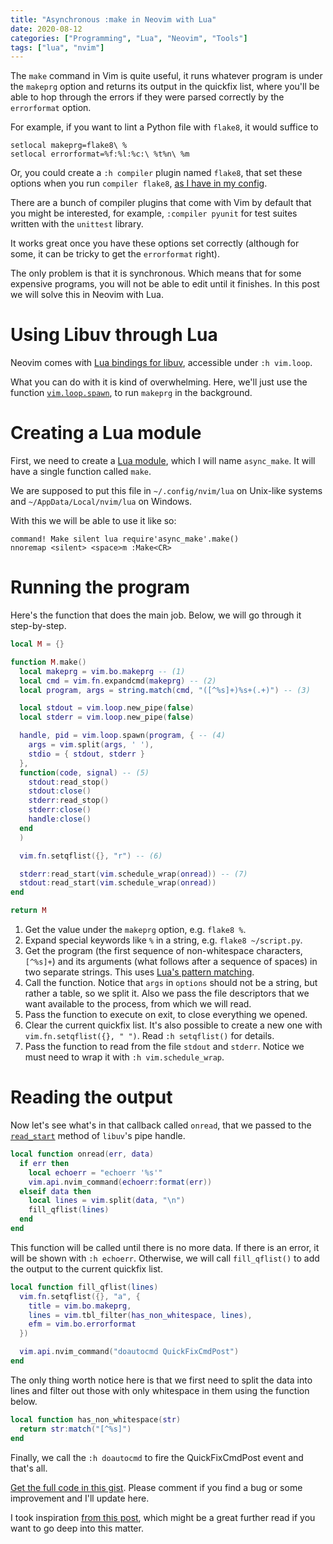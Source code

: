 ```yaml
---
title: "Asynchronous :make in Neovim with Lua"
date: 2020-08-12
categories: ["Programming", "Lua", "Neovim", "Tools"]
tags: ["lua", "nvim"]
---
```


The `make` command in Vim is quite useful, it runs whatever program is under
the `makeprg` option and returns its output in the quickfix list, where you'll
be able to hop through the errors if they were parsed correctly by the
`errorformat` option.

For example, if you want to lint a Python file with `flake8`, it would suffice
to

```vim
setlocal makeprg=flake8\ %
setlocal errorformat=%f:%l:%c:\ %t%n\ %m
```

Or, you could create a `:h compiler` plugin named `flake8`, that set these
options when you run `compiler flake8`, [as I have in my
config](https://github.com/phelipetls/dotfiles/blob/master/.config/nvim/compiler/flake8.vim).

There are a bunch of compiler plugins that come with Vim by default that you
might be interested, for example, `:compiler pyunit` for test suites written
with the `unittest` library.

It works great once you have these options set correctly (although for some, it
can be tricky to get the `errorformat` right).

The only problem is that it is synchronous. Which means that for some expensive
programs, you will not be able to edit until it finishes. In this post we will
solve this in Neovim with Lua.

# Using Libuv through Lua

Neovim comes with [Lua bindings for
libuv](https://github.com/luvit/luv/blob/master/docs.md), accessible under `:h
vim.loop`.

What you can do with it is kind of overwhelming. Here, we'll just use the
function
[`vim.loop.spawn`](https://github.com/luvit/luv/blob/master/docs.md#uvspawnpath-options-on_exit),
to run `makeprg` in the background.

# Creating a Lua module

First, we need to create a [Lua
module](https://www.tutorialspoint.com/lua/lua_modules.htm), which I will name
`async_make`. It will have a single function called `make`.

We are supposed to put this file in `~/.config/nvim/lua` on Unix-like systems
and `~/AppData/Local/nvim/lua` on Windows.

With this we will be able to use it like so:

```vim
command! Make silent lua require'async_make'.make()
nnoremap <silent> <space>m :Make<CR>
```

# Running the program

Here's the function that does the main job. Below, we will go through it
step-by-step.

```lua
local M = {}

function M.make()
  local makeprg = vim.bo.makeprg -- (1)
  local cmd = vim.fn.expandcmd(makeprg) -- (2)
  local program, args = string.match(cmd, "([^%s]+)%s+(.+)") -- (3)

  local stdout = vim.loop.new_pipe(false)
  local stderr = vim.loop.new_pipe(false)

  handle, pid = vim.loop.spawn(program, { -- (4)
    args = vim.split(args, ' '),
    stdio = { stdout, stderr }
  },
  function(code, signal) -- (5)
    stdout:read_stop()
    stdout:close()
    stderr:read_stop()
    stderr:close()
    handle:close()
  end
  )

  vim.fn.setqflist({}, "r") -- (6)

  stderr:read_start(vim.schedule_wrap(onread)) -- (7)
  stdout:read_start(vim.schedule_wrap(onread))
end

return M
```

1. Get the value under the `makeprg` option, e.g. `flake8 %`.
2. Expand special keywords like `%` in a string, e.g. `flake8 ~/script.py`.
3. Get the program (the first sequence of non-whitespace characters, `[^%s]+`)
   and its arguments (what follows after a sequence of spaces) in two separate
   strings. This uses [Lua's pattern
   matching](http://lua-users.org/wiki/PatternsTutorial).
4. Call the function. Notice that `args` in `options` should not be a string,
   but rather a table, so we split it. Also we pass the file descriptors that
   we want available to the process, from which we will read.
5. Pass the function to execute on exit, to close everything we opened.
6. Clear the current quickfix list. It's also possible to create a new one with
   `vim.fn.setqflist({}, " ")`. Read `:h setqflist()` for details.
7. Pass the function to read from the file `stdout` and `stderr`. Notice we
   must need to wrap it with `:h vim.schedule_wrap`.


# Reading the output

Now let's see what's in that callback called `onread`, that we passed to the
[`read_start`](https://github.com/luvit/luv/blob/master/docs.md#uvread_startstream-callback)
method of `libuv`'s pipe handle.

```lua
local function onread(err, data)
  if err then
    local echoerr = "echoerr '%s'"
    vim.api.nvim_command(echoerr:format(err))
  elseif data then
    local lines = vim.split(data, "\n")
    fill_qflist(lines)
  end
end
```

This function will be called until there is no more data. If there is an error,
it will be shown with `:h echoerr`. Otherwise, we will call `fill_qflist()` to
add the output to the current quickfix list.

```lua
local function fill_qflist(lines)
  vim.fn.setqflist({}, "a", {
    title = vim.bo.makeprg,
    lines = vim.tbl_filter(has_non_whitespace, lines),
    efm = vim.bo.errorformat
  })

  vim.api.nvim_command("doautocmd QuickFixCmdPost")
end
```

The only thing worth notice here is that we first need to split the data into
lines and filter out those with only whitespace in them using the function
below.

```lua
local function has_non_whitespace(str)
  return str:match("[^%s]")
end
```

Finally, we call the `:h doautocmd` to fire the QuickFixCmdPost event and
that's all.

[Get the full code in this
gist](https://gist.github.com/phelipetls/639a1b5f021d17c4124cccc83e518566).
Please comment if you find a bug or some improvement and I'll update here.

I took inspiration [from this post](https://teukka.tech/vimloop.html), which
might be a great further read if you want to go deep into this matter.
